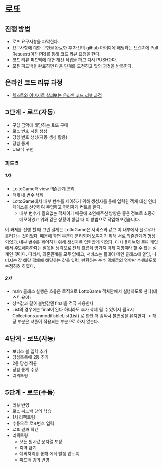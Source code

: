 # 로또
## 진행 방법
* 로또 요구사항을 파악한다.
* 요구사항에 대한 구현을 완료한 후 자신의 github 아이디에 해당하는 브랜치에 Pull Request(이하 PR)를 통해 코드 리뷰 요청을 한다.
* 코드 리뷰 피드백에 대한 개선 작업을 하고 다시 PUSH한다.
* 모든 피드백을 완료하면 다음 단계를 도전하고 앞의 과정을 반복한다.

## 온라인 코드 리뷰 과정
* [텍스트와 이미지로 살펴보는 온라인 코드 리뷰 과정](https://github.com/next-step/nextstep-docs/tree/master/codereview)


## 3단계 - 로또(자동)
* 구입 금액에 해당하는 로또 구매
* 로또 번호 자동 생성
* 당첨 번호 생성(자동 생성 활용)
* 당첨 통계
* UI로직 구현

### 피드백
##### 1차
* LottoGame과 view 의존관계 분리
* 객체 내 변수 삭제
* LottoGame에서 내부 변수를 제어하기 위해 생성자를 통해 입력된 객체 대신 인터페이스를 선언하여 주입하고 편리하게 컨트롤 한다.
    - 내부 변수가 필요없는 객체이기 때문에 조언해주신 방향은 좋은 정보로 소중히 메모하였고 위와 같은 상황이 생길 때 이 방법으로 작업해보겠습니다. 

이 과제를 진행 할 때 그린 설계는 LottoGame은 서비스와 같고 이 내부에서 플로우가 흘러가는 것이었다. 
때문에 화면 부분이 분리되어 보여지기 위해 서로 의존관계가 형성되었고, 내부 변수를 제어하기 위해 생성자로 입력받게 되었다.
다시 돌아보면 로또 게임에서 주도해야한다는 잘못된 생각으로 전체 흐름이 망가져 객체 지향이라 할 수 없는 설계인 것이다.
따라서, 의존관계를 모두 없애고, 서비스는 플레이 메인 클래스에 일임, 
나머지는 각 해당 객체에 해당하는 값을 입력, 반환하는 순수 객체로의 역할만 수행하도록 수정하려 하였다.

##### 2차
* main 클래스 실행은 흐름은 로직으로 LottoGame 객체안에서 실행하도록 한다(테스트 용이)
* 상수값과 같이 불변값엔 final을 적극 사용한다
* List의 경우에는 final이 된다 하더라도 추가 삭제 될 수 있어서 필요시  Collections.unmodifiableList(List) 로 한번 더 감싸서 불변성을 유지한다
 -> 해당 부분은 셔플이 적용되는 부분으로 하지 않는다.

## 4단계 - 로또(자동)

* 보너스 볼 입력 추가 
* 당첨목록에 2등 추가
* 2등 당첨 적용
* 당첨 통계 수정 
* 리팩토링 

## 5단계 - 로또(수동)

* 리뷰 반영
* 로또 피드백 강의 학습
* 1차 리팩토링
* 수동으로 로또번호 입력
* 로또 결과 확인 
* 리팩토링
    * 모든 원시값 문자열 포장
    * 축약 금지
    * 예외처리를 통해 에러 발생 않도록
    * 피드백 강의 반영
